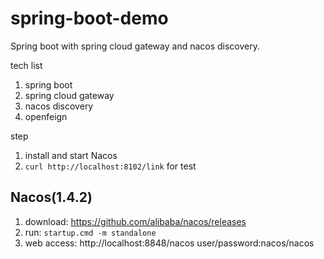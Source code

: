 # spring-boot-demo

Spring boot with spring cloud gateway and nacos discovery.

tech list
1. spring boot
2. spring cloud gateway
3. nacos discovery
4. openfeign

step
1. install and start Nacos
2. `curl http://localhost:8102/link` for test 

## Nacos(1.4.2)
1. download: https://github.com/alibaba/nacos/releases
2. run: `startup.cmd -m standalone`
3. web access: http://localhost:8848/nacos  user/password:nacos/nacos



